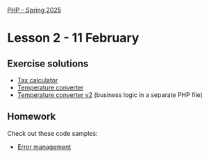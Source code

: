 [PHP - Spring 2025](https://github.com/arturomorarioja-kea/WD_PHP_F25/blob/main/README.md)

# Lesson 2 - 11 February

## Exercise solutions
- [Tax calculator](https://github.com/arturomorarioja/php_tax_calculator)
- [Temperature converter](https://github.com/arturomorarioja/php_temperature_converter)
- [Temperature converter v2](https://github.com/arturomorarioja/php_temperature_converter_v2) (business logic in a separate PHP file)

[--> 2 File management. Slides. Code sample. Demo magic constants. Show kea-it-degrees. In-class exercise (museums)]: #
[--> 3 PDO. Live sample. Import (https://www.mysqltutorial.org/getting-started-with-mysql/mysql-sample-database/)]: #

[## In-class exercise]: #

[### Danske museer]: #
[Write a PHP application that reads information about Danish museums from the file `museums.json`(https://github.com/arturomorarioja-kea/WD_PHP_F25/blob/main/Lesson02/museums.json) and displays it in a table:]: #

[!image(https://github.com/user-attachments/assets/704f5835-9914-473e-9948-c8b7cd369cc8)]: #

[Proposed solution(https://github.com/arturomorarioja/php_danske_museer)]: #

## Homework
Check out these code samples:
  - [Error management](https://github.com/arturomorarioja/php_error_management)
    
[  - File management(https://github.com/arturomorarioja/php_file_management)]: #
[  - KEA IT degrees(https://github.com/arturomorarioja/kea-it-degrees). It reads the information to display from a JSON file]: #

[Do the following exercises:]: #
[- Restaurant KEA. Add PHP to the code of the Restaurant KEA sample(https://github.com/arturomorarioja/kea_css_restaurant_solution) so that:]: #
[  - There is no redundant HTML code]: #
[  - When the user fills out and sends the contact form, the information is stored in a text file]: #
[  - Proposed solution(https://github.com/arturomorarioja/php_restaurant)]: #
[- Logger. Create a logger function `logFile()` that logs information to an HTML file with the following requirements]: #
[  - The log file will be in a directory called "log" in the root directory of the application]: #
[  - The name of the log file will be "log" plus the present date in yyyyMMdd format with extension ".htm" (e.g., "log_20250211.htm"). That is, there will be one log file per day to which every piece of information to log will be appended]: #
[  - The logging function will receive as parameters one or several strings or arrays of strings to log. Check out variadic functions in PHP(https://www.php.net/manual/en/functions.arguments.php#functions.variable-arg-list)]: #
[  - Each text to be logged will preceded by the date and time in the following format: "--- yyyy-MM-dd hh:mm:ss xM ---"]: #
[--> Fix the missing brackets in the sample below]: #
[  - E.g., if the user runs `logText('Message 1', 'Hello there', 'Further messages', 'One message', 'Another message', 'A further message');`, the information in `log20250210.htm`(https://github.com/arturomorarioja-kea/WD_PHP_F25/blob/main/Lesson02/log20250210.htm) will be logged]: #
[  - PHP functions and magic variables you may want to research for this exercise: `__DIR__`, `is_dir()`, `mkdir()`, `file_exists()`, `date()`, `time()`, `gettype()`]: #
[  - Proposed solution(https://github.com/arturomorarioja/php_logger)]: #
